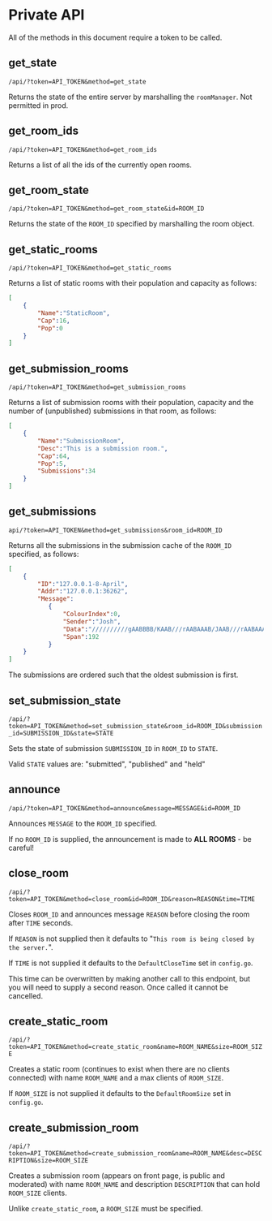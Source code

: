 # Private API

All of the methods in this document require a token to be called.



## get_state

`/api/?token=API_TOKEN&method=get_state`

Returns the state of the entire server by marshalling the `roomManager`. Not permitted in prod.



## get_room_ids

`/api/?token=API_TOKEN&method=get_room_ids`

Returns a list of all the ids of the currently open rooms.



## get_room_state

`/api/?token=API_TOKEN&method=get_room_state&id=ROOM_ID`

Returns the state of the `ROOM_ID` specified by marshalling the room object.



## get_static_rooms

`/api/?token=API_TOKEN&method=get_static_rooms`

Returns a list of static rooms with their population and capacity as follows:

```json
[
	{
		"Name":"StaticRoom",
		"Cap":16,
		"Pop":0
	}
]
```



## get_submission_rooms

`/api/?token=API_TOKEN&method=get_submission_rooms`

Returns a list of submission rooms with their population, capacity and the number of (unpublished) submissions in that room, as follows:

```json
[
	{
		"Name":"SubmissionRoom",
        "Desc":"This is a submission room.",
		"Cap":64,
		"Pop":5,
        "Submissions":34
	}
]
```



## get_submissions

`api/?token=API_TOKEN&method=get_submissions&room_id=ROOM_ID`

Returns all the submissions in the submission cache of the `ROOM_ID` specified, as follows:

```json
[
    {
        "ID":"127.0.0.1-8-April",
     	"Addr":"127.0.0.1:36262",
        "Message":
 	       {
               "ColourIndex":0,
               "Sender":"Josh",
               "Data":"//////////gAABBBB/KAAB///rAABAAAB/JAAB///rAABAAABABBBBAABAAABABBBB///oAABBBBAABAAABABAAABABAAAB///nAABAAABAB/BAABAAABABAAAB///nAABAAABAB/BAABAAABABAAAB///nAABBBBAAB/CAABBBBABAAAB///////////////////////////////////////////////////////////////////////////////////////////////////////////////////////////////////////////////////////////////////////wAA",
               "Span":192
           }
    }
]
```

The submissions are ordered such that the oldest submission is first.



## set_submission_state

`/api/?token=API_TOKEN&method=set_submission_state&room_id=ROOM_ID&submission_id=SUBMISSION_ID&state=STATE`

Sets the state of submission `SUBMISSION_ID` in `ROOM_ID` to `STATE`.

Valid `STATE` values are: "submitted", "published" and "held"



## announce

`/api/?token=API_TOKEN&method=announce&message=MESSAGE&id=ROOM_ID`

Announces `MESSAGE` to the `ROOM_ID` specified.

If no `ROOM_ID` is supplied, the announcement is made to **ALL ROOMS** - be careful!



## close_room

`/api/?token=API_TOKEN&method=close_room&id=ROOM_ID&reason=REASON&time=TIME`

Closes `ROOM_ID` and announces message `REASON` before closing the room after `TIME` seconds. 

If `REASON` is not supplied then it defaults to "`This room is being closed by the server.`".

If `TIME` is not supplied it defaults to the `DefaultCloseTime` set in `config.go`.

This time can be overwritten by making another call to this endpoint, but you will need to supply a second reason. Once called it cannot be cancelled.



## create_static_room

`/api/?token=API_TOKEN&method=create_static_room&name=ROOM_NAME&size=ROOM_SIZE`

Creates a static room (continues to exist when there are no clients connected) with name `ROOM_NAME` and a max clients of `ROOM_SIZE`. 

If `ROOM_SIZE` is not supplied it defaults to the `DefaultRoomSize` set in `config.go`.



## create_submission_room

`/api/?token=API_TOKEN&method=create_submission_room&name=ROOM_NAME&desc=DESCRIPTION&size=ROOM_SIZE`

Creates a submission room (appears on front page, is public and moderated) with name `ROOM_NAME` and description `DESCRIPTION` that can hold `ROOM_SIZE` clients.

Unlike `create_static_room`, a `ROOM_SIZE` must be specified.



